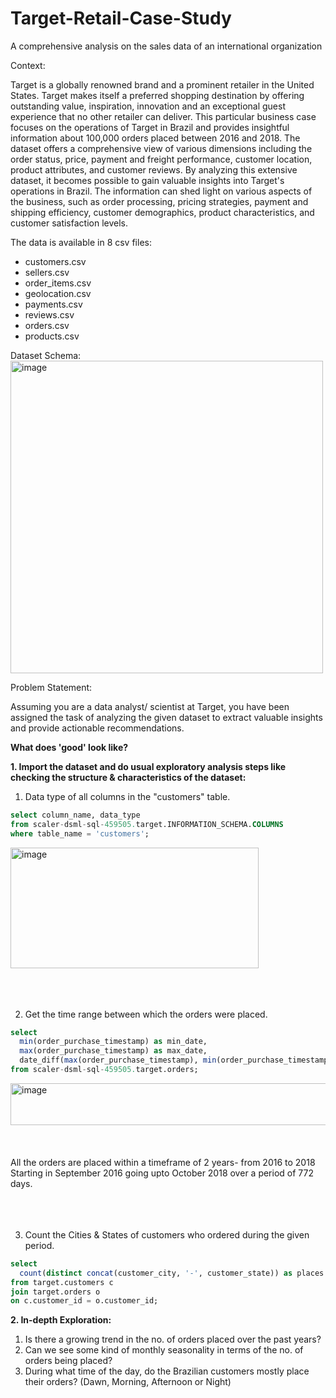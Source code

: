 # Target-Retail-Case-Study
A comprehensive analysis on the sales data of an international organization

Context:

Target is a globally renowned brand and a prominent retailer in the United States. Target makes itself a preferred shopping destination by offering outstanding value, inspiration, innovation and an exceptional guest experience that no other retailer can deliver.
This particular business case focuses on the operations of Target in Brazil and provides insightful information about 100,000 orders placed between 2016 and 2018. The dataset offers a comprehensive view of various dimensions including the order status, price, payment and freight performance, customer location, product attributes, and customer reviews.
By analyzing this extensive dataset, it becomes possible to gain valuable insights into Target's operations in Brazil. The information can shed light on various aspects of the business, such as order processing, pricing strategies, payment and shipping efficiency, customer demographics, product characteristics, and customer satisfaction levels.

The data is available in 8 csv files: <br>
* customers.csv
* sellers.csv
* order_items.csv
* geolocation.csv
* payments.csv
* reviews.csv
* orders.csv
* products.csv

Dataset Schema: <br>
<img width="500" height="500" alt="image" src="https://github.com/user-attachments/assets/2442deb3-329c-4040-a359-29305e56364f" />

Problem Statement:

Assuming you are a data analyst/ scientist at Target, you have been assigned the task of analyzing the given dataset to extract valuable insights and provide actionable recommendations.

<b>What does 'good' look like?</b>

<b>1. Import the dataset and do usual exploratory analysis steps like checking the structure & characteristics of the dataset:</b><br>
1. Data type of all columns in the "customers" table.
```sql
select column_name, data_type
from scaler-dsml-sql-459505.target.INFORMATION_SCHEMA.COLUMNS
where table_name = 'customers';
```
<img width="397" height="193" alt="image" src="https://github.com/user-attachments/assets/1f1a17f5-0890-4974-9c59-9a8f084b28d6" />
<br><br><br><br>

2. Get the time range between which the orders were placed.
```sql
select
  min(order_purchase_timestamp) as min_date,
  max(order_purchase_timestamp) as max_date,
  date_diff(max(order_purchase_timestamp), min(order_purchase_timestamp), day) as number_of_days
from scaler-dsml-sql-459505.target.orders;
```
<img width="777" height="67" alt="image" src="https://github.com/user-attachments/assets/4848cde5-b98a-4f21-8ba0-721894f2be3b" />
<br><br><br><br>
All the orders are placed within a timeframe of 2 years- from 2016 to 2018
Starting in September 2016 going upto October 2018 over a period of 772 days. <br><br><br><br>

3. Count the Cities & States of customers who ordered during the given period.
```sql
select
  count(distinct concat(customer_city, '-', customer_state)) as places
from target.customers c
join target.orders o
on c.customer_id = o.customer_id;
```

<b>2. In-depth Exploration:</b><br>
1. Is there a growing trend in the no. of orders placed over the past years?
2. Can we see some kind of monthly seasonality in terms of the no. of orders being placed?
3. During what time of the day, do the Brazilian customers mostly place their orders? (Dawn, Morning, Afternoon or Night)
